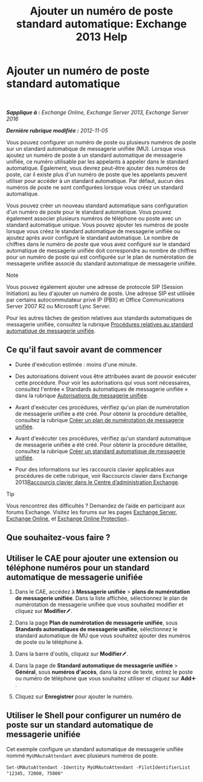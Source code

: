 ﻿---
title: 'Ajouter un numéro de poste standard automatique: Exchange 2013 Help'
TOCTitle: Ajouter un numéro de poste standard automatique
ms:assetid: f2bd62ba-1e01-4cb7-862c-c750752e20e0
ms:mtpsurl: https://technet.microsoft.com/fr-fr/library/Bb232200(v=EXCHG.150)
ms:contentKeyID: 50479551
ms.date: 05/23/2018
mtps_version: v=EXCHG.150
ms.translationtype: MT
---

# Ajouter un numéro de poste standard automatique

 

_**Sapplique à :** Exchange Online, Exchange Server 2013, Exchange Server 2016_

_**Dernière rubrique modifiée :** 2012-11-05_

Vous pouvez configurer un numéro de poste ou plusieurs numéros de poste sur un standard automatique de messagerie unifiée (MU). Lorsque vous ajoutez un numéro de poste à un standard automatique de messagerie unifiée, ce numéro utilisable par les appelants à appeler dans le standard automatique. Également, vous devrez peut-être ajouter des numéros de poste, car il existe plus d'un numéro de poste que les appelants peuvent utiliser pour accéder à un standard automatique. Par défaut, aucun des numéros de poste ne sont configurées lorsque vous créez un standard automatique.

Vous pouvez créer un nouveau standard automatique sans configuration d'un numéro de poste pour le standard automatique. Vous pouvez également associer plusieurs numéros de téléphone ou poste avec un standard automatique unique. Vous pouvez ajouter les numéros de poste lorsque vous créez le standard automatique de messagerie unifiée ou ajoutez après avoir configuré le standard automatique. Le nombre de chiffres dans le numéro de poste que vous avez configuré sur le standard automatique de messagerie unifiée doit correspondre au nombre de chiffres pour un numéro de poste qui est configurée sur le plan de numérotation de messagerie unifiée associé du standard automatique de messagerie unifiée.

> [!NOTE]
> Vous pouvez également ajouter une adresse de protocole SIP (Session Initiation) au lieu d'ajouter un numéro de poste. Une adresse SIP est utilisée par certains autocommutateur privé IP (PBX) et Office Communications Server 2007 R2 ou Microsoft Lync Server.


Pour les autres tâches de gestion relatives aux standards automatiques de messagerie unifiée, consultez la rubrique [Procédures relatives au standard automatique de messagerie unifiée](um-auto-attendant-procedures-exchange-2013-help.md).

## Ce qu'il faut savoir avant de commencer

  - Durée d'exécution estimée : moins d'une minute.

  - Des autorisations doivent vous être attribuées avant de pouvoir exécuter cette procédure. Pour voir les autorisations qui vous sont nécessaires, consultez l'entrée « Standards automatiques de messagerie unifiée » dans la rubrique [Autorisations de messagerie unifiée](unified-messaging-permissions-exchange-2013-help.md).

  - Avant d'exécuter ces procédures, vérifiez qu'un plan de numérotation de messagerie unifiée a été créé. Pour obtenir la procédure détaillée, consultez la rubrique [Créer un plan de numérotation de messagerie unifiée](create-a-um-dial-plan-exchange-2013-help.md).

  - Avant d'exécuter ces procédures, vérifiez qu'un standard automatique de messagerie unifiée a été créé. Pour obtenir la procédure détaillée, consultez la rubrique [Créer un standard automatique de messagerie unifiée](create-a-um-auto-attendant-exchange-2013-help.md).

  - Pour des informations sur les raccourcis clavier applicables aux procédures de cette rubrique, voir Raccourcis clavier dans Exchange 2013[Raccourcis clavier dans le Centre d’administration Exchange](keyboard-shortcuts-in-the-exchange-admin-center-exchange-online-protection-help.md).

> [!TIP]
> Vous rencontrez des difficultés ? Demandez de l’aide en participant aux forums Exchange. Visitez les forums sur les pages <a href="https://go.microsoft.com/fwlink/p/?linkid=60612">Exchange Server</a>, <a href="https://go.microsoft.com/fwlink/p/?linkid=267542">Exchange Online</a>, et <a href="https://go.microsoft.com/fwlink/p/?linkid=285351">Exchange Online Protection</a>..


## Que souhaitez-vous faire ?

## Utiliser le CAE pour ajouter une extension ou téléphone numéros pour un standard automatique de messagerie unifiée

1.  Dans le CAE, accédez à **Messagerie unifiée** \> **plans de numérotation de messagerie unifiée**. Dans la liste affichée, sélectionnez le plan de numérotation de messagerie unifiée que vous souhaitez modifier et cliquez sur **Modifier**![Icône Modifier](images/Bb124582.6f53ccb2-1f13-4c02-bea0-30690e6ea71d(EXCHG.150).gif "Icône Modifier").

2.  Dans la page **Plan de numérotation de messagerie unifiée**, sous **Standards automatiques de messagerie unifiée**, sélectionnez le standard automatique de MU que vous souhaitez ajouter des numéros de poste ou le téléphone à.

3.  Dans la barre d'outils, cliquez sur **Modifier**![Icône Modifier](images/Bb124582.6f53ccb2-1f13-4c02-bea0-30690e6ea71d(EXCHG.150).gif "Icône Modifier").

4.  Dans la page de **Standard automatique de messagerie unifiée** \> **Général**, sous **numéros d'accès**, dans la zone de texte, entrez le poste ou numéro de téléphone que vous souhaitez utiliser et cliquez sur **Add**![Icône Ajouter](images/JJ218640.c1e75329-d6d7-4073-a27d-498590bbb558(EXCHG.150).gif "Icône Ajouter").

5.  Cliquez sur **Enregistrer** pour ajouter le numéro.

## Utiliser le Shell pour configurer un numéro de poste sur un standard automatique de messagerie unifiée

Cet exemple configure un standard automatique de messagerie unifiée nommé `MyUMAutoAttendant` avec plusieurs numéros de poste.

    Set-UMAutoAttendant -Identity MyUMAutoAttendant -PilotIdentifierList "12345, 72000, 75000"

